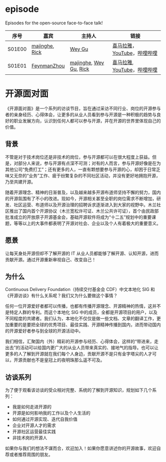 # episode
Episodes for the open-source face-to-face talk!

| 序号 | 嘉宾 | 主持人 | 链接 |
|---|---|---|---|
| S01E00 | [majinghe](https://github.com/majinghe), [Rick](https://github.com/linuxsuren) | [Wey Gu](https://github.com/wey-gu) | [喜马拉雅](https://www.ximalaya.com/gerenchengzhang/53320813/456334989)，[YouTube](https://www.youtube.com/watch?v=FEJdj5wbYsk)，[哔哩哔哩](https://www.bilibili.com/video/BV1SL411W7xv) |
| S01E01 | [FeynmanZhou](https://github.com/FeynmanZhou) | [majinghe](https://github.com/majinghe), [Wey Gu](https://github.com/wey-gu), [Rick](https://github.com/linuxsuren) | [喜马拉雅](https://www.ximalaya.com/gerenchengzhang/53320813/465458545), [YouTube](https://www.youtube.com/watch?v=mGrVVDeFMMo)，[哔哩哔哩](https://www.bilibili.com/video/BV1Tb4y1a7cP) |

# 开源面对面

《开源面对面》是一个系列的访谈节目，旨在通过采访不同行业、岗位的开源参与者的亲身经历、心得体会，让更多的从业人员看到参与开源是一种积极的趋势与良好的职业发展方向，认识到任何人都可以参与开源，并在开源的世界里体现自己的价值。

## 背景

不管是对于技术岗位还是非技术的岗位，参与开源都可以在很大程度上获益。但是，对部分人来说，参与开源有点深不可测；对有的人而言，参与开源好像是在为其他公司“免费打工”；还有更多的人，一直有颗想要参与开源的心，却困于日常乏味又无奈的“业务”工作、疲于纷繁复杂的不同社区活动，并没有更好地拥抱开源，乃至共建开源。

随着开源理念、精神的日渐普及，以及越来越多开源布道师坚持不懈的努力，国内的开源氛围有了不小的改进。现如今，开源相关甚至全职的岗位需求不断增加，研发、社区运营、布道师以及开源治理的招聘诉求逐渐进入到大家的视野中。木兰社区推出了国内首个开源协议（木兰宽松许可证、木兰公共许可证），首个由民政部批准成立的开放原子开源基金会，基础开源软件将成为“十二五”规划中的重要课题，等等以上的大事件都表明了开源对社会、企业以及个人有着极大的重要意义。

## 愿景

让每天身处开源但却不了解开源的 IT 从业人员都能够了解开源、认知开源，进而贡献开源。通过开源重新审视自己、改变自己！

## 为什么

Continuous Delivery Foundation（持续交付基金会 CDF）中文本地化 SIG 和《开源访谈》有什么关系呢？我们又为什么要做这个事情？

任何一位开源爱好者都可以传播，也都有传播开源理念、开源精神的热情，这并不是特定人群的专利。而这个本地化 SIG 中的成员，全都是开源项目的用户，以及不同程度的共建者。我们认为，本地化不仅仅是做一些文档、文章的翻译工作，更加重要的是要把全球的优秀项目、最佳实践、开源精神传播到国内，进而带动国内的开源爱好者参与到全球的开源活动中。

我们相信，汇聚国内（外）精彩的开源参与经历、心得体会，这样的“带进来，走出去”的活动可以给国内更广大的从业人员带来真实的、接地气的指导。也可以让更多的人了解到开源就在我们每个人身边，贡献开源不是只有金字塔尖的人才可以，开源贡献也不是皇冠上的夜明珠那么遥不可及。

## 访谈系列

为了便于观看该访谈的受众相对完整、系统的了解到开源知识，规划如下几个系列：

* 我是如何走进开源的
* 开源是如何影响我的工作以及个人生活的
* 如何通过开源实现、迭代自我价值
* 企业对开源人才的需求
* 开源社区运营最佳实践
* 非技术岗的开源人

如果你与我们的想法不谋而合，欢迎加入！如果你愿意讲述你的开源故事，欢迎自荐或者推荐周围的朋友。
